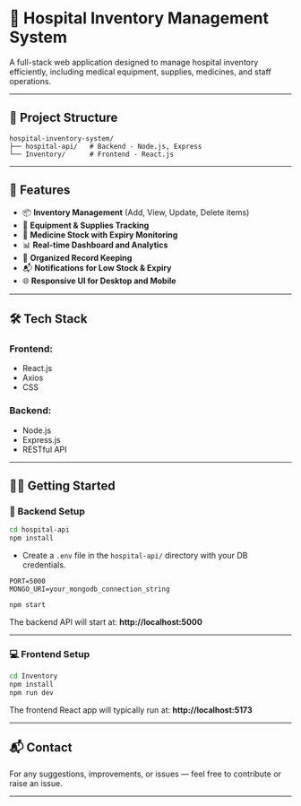 # 🏥 Hospital Inventory Management System

A full-stack web application designed to manage hospital inventory efficiently, including medical equipment, supplies, medicines, and staff operations.

---

## 📁 Project Structure

```
hospital-inventory-system/
├── hospital-api/   # Backend - Node.js, Express
└── Inventory/      # Frontend - React.js
```

---

## 🚀 Features

- 📦 **Inventory Management** (Add, View, Update, Delete items)
- 🏥 **Equipment & Supplies Tracking**
- 💊 **Medicine Stock with Expiry Monitoring**
- 📊 **Real-time Dashboard and Analytics**
- 📁 **Organized Record Keeping**
- 📬 **Notifications for Low Stock & Expiry**
- 🌐 **Responsive UI for Desktop and Mobile**

---

## 🛠️ Tech Stack

### Frontend:
- React.js  
- Axios  
- CSS  

### Backend:
- Node.js  
- Express.js  
- RESTful API  

---

## 🧑‍💻 Getting Started

### 🔧 Backend Setup

```bash
cd hospital-api
npm install
```

- Create a `.env` file in the `hospital-api/` directory with your DB credentials.

```env
PORT=5000
MONGO_URI=your_mongodb_connection_string
```

```bash
npm start
```

The backend API will start at: **http://localhost:5000**

---

### 💻 Frontend Setup

```bash
cd Inventory
npm install
npm run dev
```

The frontend React app will typically run at: **http://localhost:5173**

---

## 📬 Contact

For any suggestions, improvements, or issues — feel free to contribute or raise an issue.

---

